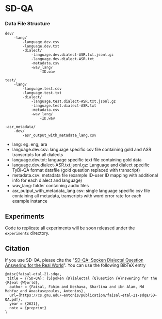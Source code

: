 # SD-QA

### Data File Structure
```
dev/
    -lang/
        -language.dev.csv
        -language.dev.txt
        -dialect/
            -language.dev.dialect-ASR.txt.jsonl.gz
            -language.dev.dialect-ASR.txt
            -metadata.csv
            -wav_lang/
    	        -ID.wav

test/
    -lang/
        -language.test.csv
        -language.test.txt
        -dialect/
            -language.test.dialect-ASR.txt.jsonl.gz
            -language.test.dialect-ASR.txt
            -metadata.csv
            -wav_lang/
    	        -ID.wav

-asr_metadata/
	-dev/
		-asr_output_with_metadata_lang.csv
```

- lang: eg. eng, ara
- language.dev.csv: language specific csv file containing gold and ASR transcripts for all dialects
- language.dev.txt: language specific text file containing gold data
- language.dev.dialect-ASR.txt.jsonl.gz: Language and dialect specific TyDi-QA format datafile (gold question replaced with transcript)
- metadata.csv: metadata file (example ID-user ID mapping with additional info for each dialect and language)
- wav_lang: folder containing audio files
- asr_output_with_metadata_lang.csv: single language specific csv file containing all metadata, transcripts with word error rate for each example instance 


## Experiments
Code to replicate all experiments will be soon released under the `experiments` directory.
## Citation
If you use SD-QA, please cite the "[SD-QA: Spoken Dialectal Question Answering for the Real World](https://cs.gmu.edu/~antonis/publication/faisal-etal-21-sdqa/SD-QA.pdf)". You can use the following BibTeX entry
~~~
@misc{faisal-etal-21-sdqa,
 title = {{SD-QA}: {S}poken {D}ialectal {Q}uestion {A}nswering for the {R}eal {W}orld},
  author = {Faisal, Fahim and Keshava, Sharlina and ibn Alam, Md Mahfuz and Anastasopoulos, Antonios},
  url={https://cs.gmu.edu/~antonis/publication/faisal-etal-21-sdqa/SD-QA.pdf},
  year = {2021},
  note = {preprint}
}
~~~